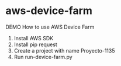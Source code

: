 # aws-device-farm

DEMO How to use AWS Device Farm

1. Install AWS SDK
2. Install pip request
3. Create a project with name Proyecto-1135
4. Run run-device-farm.py
